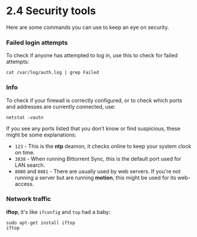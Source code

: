 2.4 Security tools
===

Here are some commands you can use to keep an eye on security.


### Failed login attempts

To check if anyone has attempted to log in, use this to check for failed attempts:

	cat /var/log/auth.log | grep Failed


### Info

To check if your firewall is correctly configured, or to check which ports and addresses are currently connected, use:

	netstat -vautn

If you see any ports listed that you don't know or find suspicious, these might be some explanations:

- `123` - This is the **ntp** deamon, it checks online to keep your system clock on time.
- `3838` - When running Bittorrent Sync, this is the default port used for LAN search.
- `8080` and `8081` - There are usually used by web servers. If you're not running a server but are running **motion**, this might be used for its web-access. 


### Network traffic

**iftop**, it's like `ifconfig` and `top` had a baby:

	sudo apt-get install iftop
	iftop
